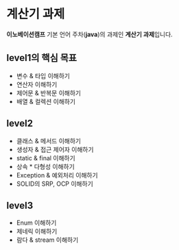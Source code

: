 # 계산기 과제
**이노베이션캠프** 기본 언어 주차(**java**)의 과제인 **계산기 과제**입니다.

## level1의 핵심 목표
- 변수 & 타입 이해하기
- 연산자 이해하기
- 제어문 & 반복문 이해하기
- 배열 & 컬렉션 이해하기

## level2
- 클래스 & 메서드 이해하기
- 생성자 & 접근 제어자 이해하기
- static & final 이해하기
- 상속 * 다형성 이해하기
- Exception & 예외처리 이해하기
- SOLID의 SRP, OCP 이해하기

## level3
- Enum 이해하기
- 제네릭 이해하기
- 람다 & stream 이해하기
